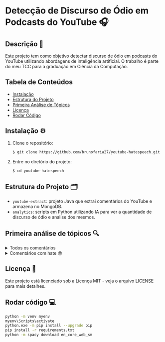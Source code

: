 # Detecção de Discurso de Ódio em Podcasts do YouTube 🎧

## Descrição 📜
Este projeto tem como objetivo detectar discurso de ódio em podcasts do YouTube utilizando abordagens de inteligência artificial. O trabalho é parte do meu TCC para a graduação em Ciência da Computação.

## Tabela de Conteúdos
- [Instalação](#instalação-⚙️)
- [Estrutura do Projeto](#estrutura-do-projeto-🗂️)
- [Primeira Análise de Tópicos](#primeira-análise-de-tópicos-🔍)
- [Licença](#licença-📝)
- [Rodar Código](#rodar-código-💻)

## Instalação ⚙️
1. Clone o repositório:
    ```bash
    $ git clone https://github.com/brunofaria27/youtube-hatespeech.git
    ```
2. Entre no diretório do projeto:
    ```bash
    $ cd youtube-hatespeech
    ```

## Estrutura do Projeto 🗂️
- `youtube-extract`: projeto Java que extrai comentários do YouTube e armazena no MongoDB.
- `analytics`: scripts em Python utilizando IA para ver a quantidade de discurso de ódio e analise dos mesmos.

## Primeira análise de tópicos 🔍

<details>
<summary>Todos os comentários</summary>

**Tópicos para o podcast de Andrew Huberman:**
```
Tópico 1:
    thank huberman thanks andrew dr information best amazing david us
Tópico 2:
    adhd focus im long help attention brain diagnosed find someone
Tópico 3:
    im right dopamine cold god minutes listening book watching please
Tópico 4:
    alcohol dopamine brain body dog use effects bit hair increase
Tópico 5:
    im drink drinking ive alcohol days feel fasting eating week
```

**Tópicos para o podcast de The Joe Rogan Experience:**
```
Tópico 1:
    logan mark talking prime please wow awesome funny porn pod
Tópico 2:
    best ive eyes im logan watched first jeffrey jeffree interview
Tópico 3:
    logan im jeffree paul definitely saying always star sure ksi
Tópico 4:
    beast george mr cena john mrbeast jimmy weird haaland videos
Tópico 5:
    mike lana logan happens fucking cry fuck im annoying shit
```

**Tópicos para o podcast de Lex Fridman:**
```
Tópico 1:
    lex im interview thank voice jeff ive human bezos conversation
Tópico 2:
    money school kids education problem ben government schools children family
Tópico 3:
    lex israel hamas palestinians jews state gaza palestine bassem god
Tópico 4:
    destiny ben trump debate shapiro biden right left two im
Tópico 5:
    us war ukraine russia putin nato nuclear world power russian
```
</details>

<details>
<summary>Comentários com hate 😡</summary>

**Tópicos para o podcast de Andrew Huberman:**
```
Tópico 1:
    fat alcohol david point us another science eating level stop
Tópico 2:
    thank ass well andrew nerd times enough im working looking
Tópico 3:
    shit im understand us piece adhd fat lazy money lets
Tópico 4:
    thank dopamine end self mean anything mind happy less stay
Tópico 5:
    huberman im bullshit dr right best whole new feel world
```

**Tópicos para o podcast de The Joe Rogan Experience:**
```
Tópico 1:
    bitch cuss beast mrbeast im mr dudes mikes whore funny
Tópico 2:
    mike shit fucking dumb lana ass literally girl money joke
Tópico 3:
    im mike shit george bitch fuck gay logan sure aint
Tópico 4:
    logan girl mike mark show hoe asshole probably pornstar jeffree
Tópico 5:
    logan jacksepticeye still paul next tho boy rich dumbass gets
```

**Tópicos para o podcast de Lex Fridman:**
```
Tópico 1:
    destiny ben leftist jew shapiro im cuck another liberal brain
Tópico 2:
    israel us ukraine putin russia jews state country nukes war
Tópico 3:
    trump zionist war jews two biden ben destiny talking zionists
Tópico 4:
    lex israel jews hamas world palestinians bezos human rich arabs
Tópico 5:
    destiny ben debate shapiro moron right two liberal trump shit
```
</details>

## Licença 📝
Este projeto está licenciado sob a Licença MIT - veja o arquivo [LICENSE](https://github.com/brunofaria27/youtube-hatespeech/blob/main/LICENSE) para mais detalhes.

## Rodar código 💻
```bash
python -m venv myenv
myenv\Scripts\activate
python.exe -m pip install --upgrade pip
pip install -r requirements.txt
python -m spacy download en_core_web_sm
```

